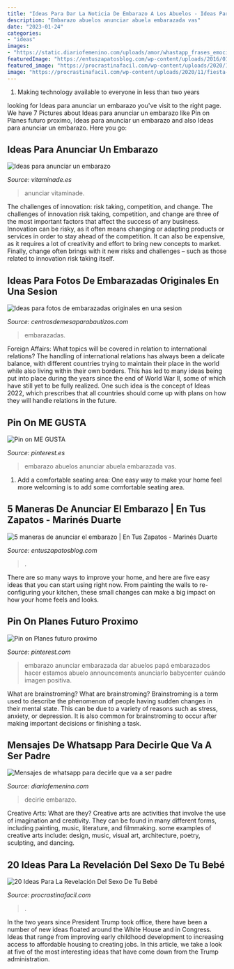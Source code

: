 ```yaml
---
title: "Ideas Para Dar La Noticia De Embarazo A Los Abuelos - Ideas Para Anunciar Un Embarazo"
description: "Embarazo abuelos anunciar abuela embarazada vas"
date: "2023-01-24"
categories:
- "ideas"
images:
- "https://static.diariofemenino.com/uploads/amor/whastapp_frases_emocion_chico_embarazo.jpg"
featuredImage: "https://entuszapatosblog.com/wp-content/uploads/2016/01/invit-globo.jpg"
featured_image: "https://procrastinafacil.com/wp-content/uploads/2020/11/fiesta-para-saber-si-es-nino-o-nina-2-1280x720-1.png"
image: "https://procrastinafacil.com/wp-content/uploads/2020/11/fiesta-para-saber-si-es-nino-o-nina-2-1280x720-1.png"
---
```



1. Making technology available to everyone in less than two years 

	

		
looking for Ideas para anunciar un embarazo you've visit to the right page. We have 7 Pictures about Ideas para anunciar un embarazo like Pin on Planes futuro proximo, Ideas para anunciar un embarazo and also Ideas para anunciar un embarazo. Here you go:
		
    
## Ideas Para Anunciar Un Embarazo

<img loading=lazy src="http://www.vitaminade.es/wp-content/uploads/2015/02/diyparaabuelos.jpg" onerror="this.onerror=null;this.src='https://tse4.mm.bing.net/th?id=OIP.mCTxAm9uBrZwTaHMqLSAeAHaEq&amp;pid=15.1';" alt="Ideas para anunciar un embarazo">

_Source: vitaminade.es_

>anunciar vitaminade. 

	

The challenges of innovation: risk taking, competition, and change.
The challenges of innovation risk taking, competition, and change are three of the most important factors that affect the success of any business. Innovation can be risky, as it often means changing or adapting products or services in order to stay ahead of the competition. It can also be expensive, as it requires a lot of creativity and effort to bring new concepts to market. Finally, change often brings with it new risks and challenges – such as those related to innovation risk taking itself.

    
## Ideas Para Fotos De Embarazadas Originales En Una Sesion

<img loading=lazy src="https://centrosdemesaparabautizos.com/wp-content/uploads/2016/10/ideas-para-fotos-de-embarazadas-al-aire-libre.jpg" onerror="this.onerror=null;this.src='https://tse1.mm.bing.net/th?id=OIP.AbzCMKOOPzGEkcm-vcauowHaLH&amp;pid=15.1';" alt="Ideas para fotos de embarazadas originales en una sesion">

_Source: centrosdemesaparabautizos.com_

>embarazadas. 

	

Foreign Affairs: What topics will be covered in relation to international relations?
The handling of international relations has always been a delicate balance, with different countries trying to maintain their place in the world while also living within their own borders. This has led to many ideas being put into place during the years since the end of World War II, some of which have still yet to be fully realized. One such idea is the concept of Ideas 2022, which prescribes that all countries should come up with plans on how they will handle relations in the future.

    
## Pin On ME GUSTA

<img loading=lazy src="https://i.pinimg.com/736x/c3/4f/0d/c34f0d9f7e6c067f6e263d278789f270--iker-baby-ideas.jpg" onerror="this.onerror=null;this.src='https://tse3.mm.bing.net/th?id=OIP.H6q7eCzJt_dz-X-HT36wxQHaFj&amp;pid=15.1';" alt="Pin on ME GUSTA">

_Source: pinterest.es_

>embarazo abuelos anunciar abuela embarazada vas. 

	

1. Add a comfortable seating area: One easy way to make your home feel more welcoming is to add some comfortable seating area.

    
## 5 Maneras De Anunciar El Embarazo | En Tus Zapatos - Marinés Duarte

<img loading=lazy src="https://entuszapatosblog.com/wp-content/uploads/2016/01/invit-globo.jpg" onerror="this.onerror=null;this.src='https://tse2.mm.bing.net/th?id=OIP.aZ0tXYO4N7OVPRiXcC71swHaG_&amp;pid=15.1';" alt="5 maneras de anunciar el embarazo | En Tus Zapatos - Marinés Duarte">

_Source: entuszapatosblog.com_

>. 

	

There are so many ways to improve your home, and here are five easy ideas that you can start using right now. From painting the walls to re-configuring your kitchen, these small changes can make a big impact on how your home feels and looks.

    
## Pin On Planes Futuro Proximo

<img loading=lazy src="https://i.pinimg.com/originals/ce/fa/97/cefa970c39dbb7880687fbe414b2cdef.jpg" onerror="this.onerror=null;this.src='https://tse2.mm.bing.net/th?id=OIP.VgX_b33bwgEirJWjjIgOswAAAA&amp;pid=15.1';" alt="Pin on Planes futuro proximo">

_Source: pinterest.com_

>embarazo anunciar embarazada dar abuelos papá embarazados hacer estamos abuelo announcements anunciarlo babycenter cuándo imagen positiva. 

	

What are brainstroming?
What are brainstroming? Brainstroming is a term used to describe the phenomenon of people having sudden changes in their mental state. This can be due to a variety of reasons such as stress, anxiety, or depression. It is also common for brainstroming to occur after making important decisions or finishing a task.

    
## Mensajes De Whatsapp Para Decirle Que Va A Ser Padre

<img loading=lazy src="https://static.diariofemenino.com/uploads/amor/whastapp_frases_emocion_chico_embarazo.jpg" onerror="this.onerror=null;this.src='https://tse4.mm.bing.net/th?id=OIP.Jshiep2gAShq8B-N7jp6NAHaEf&amp;pid=15.1';" alt="Mensajes de whatsapp para decirle que va a ser padre">

_Source: diariofemenino.com_

>decirle embarazo. 

	

Creative Arts: What are they?
Creative arts are activities that involve the use of imagination and creativity. They can be found in many different forms, including painting, music, literature, and filmmaking. some examples of creative arts include: design, music, visual art, architecture, poetry, sculpting, and dancing.

    
## 20 Ideas Para La Revelación Del Sexo De Tu Bebé

<img loading=lazy src="https://procrastinafacil.com/wp-content/uploads/2020/11/fiesta-para-saber-si-es-nino-o-nina-2-1280x720-1.png" onerror="this.onerror=null;this.src='https://tse2.mm.bing.net/th?id=OIP.R1Pyu7FTUn4P_1Gw5rMIDwHaEK&amp;pid=15.1';" alt="20 Ideas Para La Revelación Del Sexo De Tu Bebé">

_Source: procrastinafacil.com_

>. 

	

In the two years since President Trump took office, there have been a number of new ideas floated around the White House and in Congress. Ideas that range from improving early childhood development to increasing access to affordable housing to creating jobs. In this article, we take a look at five of the most interesting ideas that have come down from the Trump administration.


